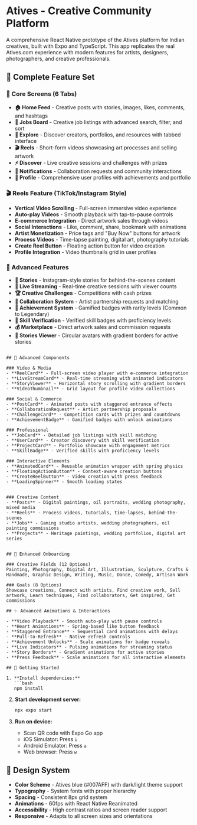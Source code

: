 # Atives - Creative Community Platform

A comprehensive React Native prototype of the Atives platform for Indian creatives, built with Expo and TypeScript. This app replicates the real Atives.com experience with modern features for artists, designers, photographers, and creative professionals.

## 🚀 Complete Feature Set

### 📱 Core Screens (6 Tabs)
- **🏠 Home Feed** - Creative posts with stories, images, likes, comments, and hashtags
- **💼 Jobs Board** - Creative job listings with advanced search, filter, and sort
- **🧭 Explore** - Discover creators, portfolios, and resources with tabbed interface
- **🎬 Reels** - Short-form videos showcasing art processes and selling artwork
- **⚡ Discover** - Live creative sessions and challenges with prizes
- **🔔 Notifications** - Collaboration requests and community interactions
- **👤 Profile** - Comprehensive user profiles with achievements and portfolio

### 🎬 Reels Feature (TikTok/Instagram Style)
- **Vertical Video Scrolling** - Full-screen immersive video experience
- **Auto-play Videos** - Smooth playback with tap-to-pause controls
- **E-commerce Integration** - Direct artwork sales through videos 
- **Social Interactions** - Like, comment, share, bookmark with animations
- **Artist Monetization** - Price tags and "Buy Now" buttons for artwork
- **Process Videos** - Time-lapse painting, digital art, photography tutorials
- **Create Reel Button** - Floating action button for video creation
- **Profile Integration** - Video thumbnails grid in user profiles

### 🎯 Advanced Features
- **📖 Stories** - Instagram-style stories for behind-the-scenes content
- **🔴 Live Streaming** - Real-time creative sessions with viewer counts
- **🏆 Creative Challenges** - Competitions with cash prizes
- **🤝 Collaboration System** - Artist partnership requests and matching
- **🏅 Achievement System** - Gamified badges with rarity levels (Common to Legendary)
- **🎨 Skill Verification** - Verified skill badges with proficiency levels
- **💰 Marketplace** - Direct artwork sales and commission requests
- **📱 Stories Viewer** - Circular avatars with gradient borders for active stories




```

## 🎨 Advanced Components

### Video & Media
- **ReelCard** - Full-screen video player with e-commerce integration
- **LiveStreamCard** - Real-time streaming with animated indicators
- **StoryViewer** - Horizontal story scrolling with gradient borders
- **VideoThumbnail** - Grid layout for profile video collections

### Social & Commerce
- **PostCard** - Animated posts with staggered entrance effects
- **CollaborationRequest** - Artist partnership proposals
- **ChallengeCard** - Competition cards with prizes and countdowns
- **AchievementBadge** - Gamified badges with unlock animations

### Professional
- **JobCard** - Detailed job listings with skill matching
- **UserCard** - Creator discovery with skill verification
- **ProjectCard** - Portfolio showcase with engagement metrics
- **SkillBadge** - Verified skills with proficiency levels

### Interactive Elements
- **AnimatedCard** - Reusable animation wrapper with spring physics
- **FloatingActionButton** - Context-aware creation buttons
- **CreateReelButton** - Video creation with press feedback
- **LoadingSpinner** - Smooth loading states


### Creative Content
- **Posts** - Digital paintings, oil portraits, wedding photography, mixed media
- **Reels** - Process videos, tutorials, time-lapses, behind-the-scenes
- **Jobs** - Gaming studio artists, wedding photographers, oil painting commissions
- **Projects** - Heritage paintings, wedding portfolios, digital art series


## 🎯 Enhanced Onboarding

### Creative Fields (12 Options)
Painting, Photography, Digital Art, Illustration, Sculpture, Crafts & Handmade, Graphic Design, Writing, Music, Dance, Comedy, Artisan Work

### Goals (8 Options)
Showcase creations, Connect with artists, Find creative work, Sell artwork, Learn techniques, Find collaborators, Get inspired, Get commissions

## ✨ Advanced Animations & Interactions

- **Video Playback** - Smooth auto-play with pause controls
- **Heart Animations** - Spring-based like button feedback
- **Staggered Entrance** - Sequential card animations with delays
- **Pull-to-Refresh** - Native refresh controls
- **Achievement Unlocks** - Scale animations for badge reveals
- **Live Indicators** - Pulsing animations for streaming status
- **Story Borders** - Gradient animations for active stories
- **Press Feedback** - Scale animations for all interactive elements

## 🚀 Getting Started

1. **Install dependencies:**
   ```bash
   npm install
   ```

2. **Start development server:**
   ```bash
   npx expo start
   ```

3. **Run on device:**
   - Scan QR code with Expo Go app
   - iOS Simulator: Press `i`
   - Android Emulator: Press `a`
   - Web browser: Press `w`

## 🎨 Design System

- **Color Scheme** - Atives blue (#007AFF) with dark/light theme support
- **Typography** - System fonts with proper hierarchy
- **Spacing** - Consistent 8px grid system
- **Animations** - 60fps with React Native Reanimated
- **Accessibility** - High contrast ratios and screen reader support
- **Responsive** - Adapts to all screen sizes and orientations



